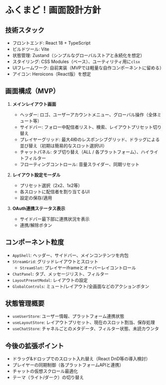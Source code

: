 # ふくまど！画面設計方針

## 技術スタック
- フロントエンド: React 18 + TypeScript
- ビルドツール: Vite
- 状態管理: Zustand（シンプルなグローバルストアと永続化を想定）
- スタイリング: CSS Modules（ベース）、ユーティリティ用に`clsx`
- UIフレームワーク: 自前実装（MVPでは軽量な自作コンポーネントに留める）
- アイコン: Heroicons（React版）を想定

## 画面構成（MVP）
1. **メインレイアウト画面**
   - ヘッダー: ロゴ、ユーザーアカウントメニュー、グローバル操作（全体ミュート等）
   - サイドバー: フォロー中配信者リスト、検索、レイアウトプリセット切り替え
   - プレイヤーグリッド: 最大4枠のレスポンシブグリッド、ドラッグによる並び替え（初期は簡易的なスロット選択UI）
   - チャットパネル: タブ切り替え（ALL / 各プラットフォーム）、ハイライトフィルター
   - フローティングコントロール: 音量スライダー、同期リセット

2. **レイアウト設定モーダル**
   - プリセット選択（2x2、1x2等）
   - 各スロットに配信者を割り当てるUI
   - 設定の保存/適用

3. **OAuth連携ステータス表示**
   - サイドバー最下部に連携状況を表示
   - 連携/解除ボタン

## コンポーネント粒度
- `AppShell`: ヘッダー、サイドバー、メインコンテンツを内包
- `StreamGrid`: グリッドレイアウトとスロット
  - `StreamSlot`: プレイヤーiframeとオーバーレイコントロール
- `ChatPanel`: タブ、メッセージリスト、フィルター
- `LayoutPresetModal`: レイアウトの設定
- `GlobalControls`: ミュート/レイアウト/全画面などのアクションボタン

## 状態管理概要
- `useUserStore`: ユーザー情報、プラットフォーム連携状態
- `useLayoutStore`: レイアウトプリセット、現在のスロット割当、保存処理
- `useChatStore`: チャネルごとのメタデータ、フィルター状態、未読カウンタ

## 今後の拡張ポイント
- ドラッグ&ドロップでのスロット入れ替え（React DnD等の導入検討）
- プレイヤーの同期制御（各プラットフォームAPIと連携）
- チャットの仮想スクロール最適化
- テーマ（ライト/ダーク）の切り替え
